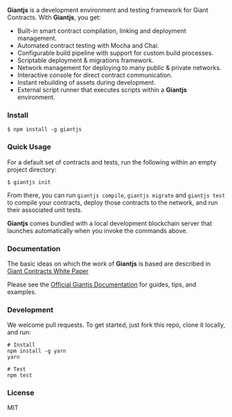 **Giantjs** is a development environment and testing framework for Giant Contracts.
With **Giantjs**, you get:

* Built-in smart contract compilation, linking and deployment management.
* Automated contract testing with Mocha and Chai.
* Configurable build pipeline with support for custom build processes.
* Scriptable deployment & migrations framework.
* Network management for deploying to many public & private networks.
* Interactive console for direct contract communication.
* Instant rebuilding of assets during development.
* External script runner that executes scripts within a **Giantjs** environment.

### Install

```
$ npm install -g giantjs
```

### Quick Usage

For a default set of contracts and tests, run the following within an empty project directory:

```
$ giantjs init
```

From there, you can run `giantjs compile`, `giantjs migrate` and `giantjs test` to compile your contracts, deploy those contracts to the network, and run their associated unit tests.

**Giantjs** comes bundled with a local development blockchain server that launches automatically when you invoke the commands above.

### Documentation

The basic ideas on which the work of **Giantjs** is based are described in [Giant Contracts White Paper](https://giantpay.network/whitepaper/contracts)

Please see the [Official Giantjs Documentation](https://github.com/GiantPay/giantjs/wiki) for guides, tips, and examples.

### Development

We welcome pull requests. To get started, just fork this repo, clone it locally, and run:

```shell
# Install
npm install -g yarn
yarn

# Test
npm test
```

### License

MIT
